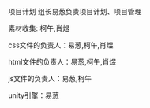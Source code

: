 项目计划 组长易葱负责项目计划、项目管理  

素材收集: 柯午,肖煜 

css文件的负责人：易葱,柯午,肖煜 

html文件的负责人：易葱,柯午,肖煜 

js文件的负责人：易葱,柯午 

unity引擎：易葱
